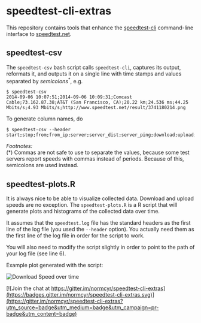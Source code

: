 # speedtest-cli-extras

This repository contains tools that enhance the [speedtest-cli] command-line interface to [speedtest.net].

## speedtest-csv

The `speedtest-csv` bash script calls `speedtest-cli`, captures its output, reformats it, and outputs it on a single line with time stamps and values separated by _semicolons_<sup>*</sup>, e.g.
```
$ speedtest-csv
2014-09-06 10:07:51;2014-09-06 10:09:31;Comcast Cable;73.162.87.38;AT&T (San Francisco, CA);20.22 km;24.536 ms;44.25 Mbits/s;4.93 Mbits/s;http://www.speedtest.net/result/3741180214.png
```
To generate column names, do
```
$ speedtest-csv --header
start;stop;from;from_ip;server;server_dist;server_ping;download;upload;share_url
```
_Footnotes:_  
(*) Commas are not safe to use to separate the values, because some test servers report speeds with commas instead of periods.  Because of this, semicolons are used instead.

## speedtest-plots.R

It is always nice to be able to visualize collected data. Download and upload speeds are no exception. The `speedtest-plots.R` is a R script that will generate plots and histograms of the collected data over time.

It assumes that the `speedtest.log` file has the standard headers as the first line of the log file (you used the `--header` option). You actually need them as the first line of the log file in order for the script to work.

You will also need to modify the script slightly in order to point to the path of your log file (see line 6). 

Example plot generated with the script:

![Download Speed over time](http://normcyr.github.io/download-speed.svg)

[![Join the chat at https://gitter.im/normcyr/speedtest-cli-extras](https://badges.gitter.im/normcyr/speedtest-cli-extras.svg)](https://gitter.im/normcyr/speedtest-cli-extras?utm_source=badge&utm_medium=badge&utm_campaign=pr-badge&utm_content=badge)

[speedtest-cli]: https://github.com/sivel/speedtest-cli
[speedtest.net]: http://www.speedtest.net/
